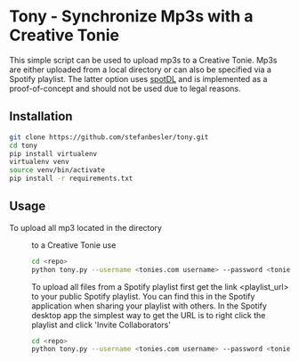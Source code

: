 # Tony - Synchronize Mp3s with a Creative Tonie

This simple script can be used to upload mp3s to a Creative Tonie. Mp3s are either uploaded from a local directory or can also be specified via a Spotify playlist.
The latter option uses [spotDL](https://github.com/spotDL/spotify-downloader) and is implemented as a proof-of-concept and should not be used due to legal reasons.

## Installation

``` bash
git clone https://github.com/stefanbesler/tony.git
cd tony
pip install virtualenv
virtualenv venv
source venv/bin/activate
pip install -r requirements.txt
```

## Usage

To upload all mp3 located in the directory <dir> to a Creative Tonie use

``` bash
cd <repo>
python tony.py --username <tonies.com username> --password <tonies.com password> --input-path <dir>
```

To upload all files from a Spotify playlist first get the link <playlist_url> to your public Spotify playlist. You can find this in the Spotify application when
sharing your playlist with others. In the Spotify desktop app the simplest way to get the URL is to right click the playlist and click 'Invite Collaborators' 

``` bash
cd <repo>
python tony.py --username <tonies.com username> --password <tonies.com password> --playlist <playlist_url>
```
